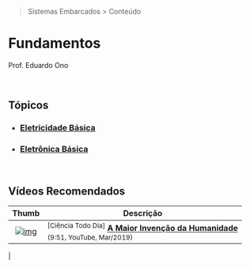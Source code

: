 > Sistemas Embarcados > Conteúdo

# Fundamentos

Prof. Eduardo Ono

<br>

## Tópicos

* ### [Eletricidade Básica](./eletricidade-basica)

* ### [Eletrônica Básica](./eletronica-basica)

<br>

## Vídeos Recomendados

| Thumb | Descrição |
| :-: | --- |
| [![img](https://img.youtube.com/vi/vYIVtOB-4xQ/default.jpg)](https://www.youtube.com/watch?v=vYIVtOB-4xQ "A Maior Invenção da Humanidade") | <sup>[Ciência Todo Dia]</sup> [__A Maior Invenção da Humanidade__](https://www.youtube.com/watch?v=vYIVtOB-4xQ) <br> <sub>(9:51, YouTube, Mar/2019)</sub>
|
